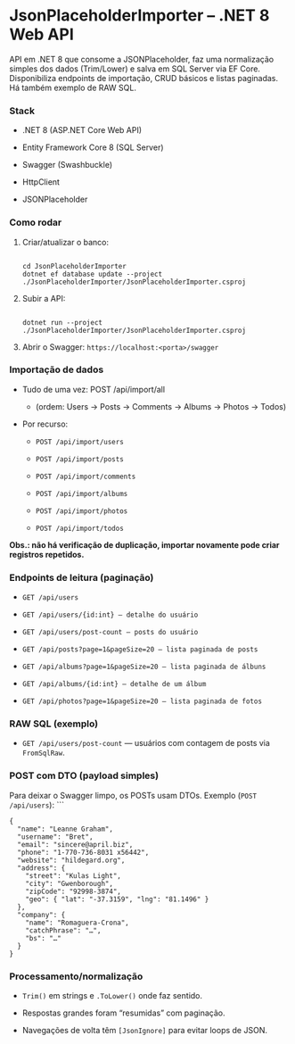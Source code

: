 # JsonPlaceholderImporter – .NET 8 Web API

API em .NET 8 que consome a JSONPlaceholder, faz uma normalização simples dos dados (Trim/Lower) e salva em SQL Server via EF Core.
Disponibiliza endpoints de importação, CRUD básicos e listas paginadas. Há também exemplo de RAW SQL.

### Stack

- .NET 8 (ASP.NET Core Web API)

- Entity Framework Core 8 (SQL Server)

- Swagger (Swashbuckle)

- HttpClient

- JSONPlaceholder

### Como rodar


1. Criar/atualizar o banco:
    ```
    
    cd JsonPlaceholderImporter
    dotnet ef database update --project ./JsonPlaceholderImporter/JsonPlaceholderImporter.csproj

    ```

2. Subir a API:
    ```
    
    dotnet run --project ./JsonPlaceholderImporter/JsonPlaceholderImporter.csproj

    ```

3. Abrir o Swagger: `https://localhost:<porta>/swagger`

### Importação de dados

- Tudo de uma vez: POST /api/import/all
  - (ordem: Users → Posts → Comments → Albums → Photos → Todos)

- Por recurso:

  - `POST /api/import/users`

  - `POST /api/import/posts`

  - `POST /api/import/comments`

  - `POST /api/import/albums`

  - `POST /api/import/photos`

  - `POST /api/import/todos`

**Obs.: não há verificação de duplicação, importar novamente pode criar registros repetidos.**

### Endpoints de leitura (paginação)

- `GET /api/users`

- `GET /api/users/{id:int} — detalhe do usuário`

- `GET /api/users/post-count — posts do usuário`

- `GET /api/posts?page=1&pageSize=20 — lista paginada de posts`

- `GET /api/albums?page=1&pageSize=20 — lista paginada de álbuns`

- `GET /api/albums/{id:int} — detalhe de um álbum`

- `GET /api/photos?page=1&pageSize=20 — lista paginada de fotos`

### RAW SQL (exemplo)

- `GET /api/users/post-count` — usuários com contagem de posts via `FromSqlRaw`.

### POST com DTO (payload simples)

Para deixar o Swagger limpo, os POSTs usam DTOs. Exemplo (`POST /api/users`):
    ```

    {
      "name": "Leanne Graham",
      "username": "Bret",
      "email": "sincere@april.biz",
      "phone": "1-770-736-8031 x56442",
      "website": "hildegard.org",
      "address": {
        "street": "Kulas Light",
        "city": "Gwenborough",
        "zipCode": "92998-3874",
        "geo": { "lat": "-37.3159", "lng": "81.1496" }
      },
      "company": {
        "name": "Romaguera-Crona",
        "catchPhrase": "…",
        "bs": "…"
      }
    }
    
    

### Processamento/normalização

- `Trim()` em strings e `.ToLower()` onde faz sentido.

- Respostas grandes foram “resumidas” com paginação.

- Navegações de volta têm `[JsonIgnore]` para evitar loops de JSON.

